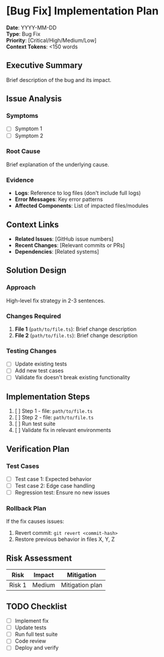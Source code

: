 # [Bug Fix] Implementation Plan

**Date**: YYYY-MM-DD  
**Type**: Bug Fix  
**Priority**: [Critical/High/Medium/Low]  
**Context Tokens**: <150 words

## Executive Summary
Brief description of the bug and its impact.

## Issue Analysis
### Symptoms
- [ ] Symptom 1
- [ ] Symptom 2

### Root Cause
Brief explanation of the underlying cause.

### Evidence
- **Logs**: Reference to log files (don't include full logs)
- **Error Messages**: Key error patterns
- **Affected Components**: List of impacted files/modules

## Context Links
- **Related Issues**: [GitHub issue numbers]
- **Recent Changes**: [Relevant commits or PRs]
- **Dependencies**: [Related systems]

## Solution Design
### Approach
High-level fix strategy in 2-3 sentences.

### Changes Required
1. **File 1** (`path/to/file.ts`): Brief change description
2. **File 2** (`path/to/file.ts`): Brief change description

### Testing Changes
- [ ] Update existing tests
- [ ] Add new test cases
- [ ] Validate fix doesn't break existing functionality

## Implementation Steps
1. [ ] Step 1 - file: `path/to/file.ts`
2. [ ] Step 2 - file: `path/to/file.ts`
3. [ ] Run test suite
4. [ ] Validate fix in relevant environments

## Verification Plan
### Test Cases
- [ ] Test case 1: Expected behavior
- [ ] Test case 2: Edge case handling
- [ ] Regression test: Ensure no new issues

### Rollback Plan
If the fix causes issues:
1. Revert commit: `git revert <commit-hash>`
2. Restore previous behavior in files X, Y, Z

## Risk Assessment
| Risk | Impact | Mitigation |
|------|--------|------------|
| Risk 1 | Medium | Mitigation plan |

## TODO Checklist
- [ ] Implement fix
- [ ] Update tests
- [ ] Run full test suite
- [ ] Code review
- [ ] Deploy and verify